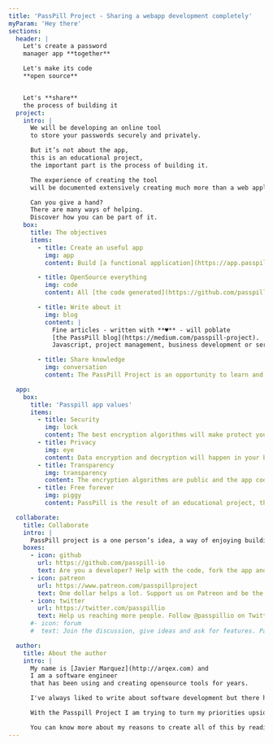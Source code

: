 ```yaml
---
title: 'PassPill Project - Sharing a webapp development completely'
myParam: 'Hey there'
sections:
  header: |
    Let's create a password
    manager app **together**

    Let's make its code
    **open source**


    Let's **share**
    the process of building it
  project:
    intro: |
      We will be developing an online tool
      to store your passwords securely and privately.

      But it’s not about the app,
      this is an educational project,
      the important part is the process of building it.

      The experience of creating the tool
      will be documented extensively creating much more than a web application.

      Can you give a hand?
      There are many ways of helping.
      Discover how you can be part of it.
    box:
      title: The objectives
      items:
        - title: Create an useful app
          img: app
          content: Build [a functional application](https://app.passpill.io), easy to use, where people can keep their passwords safely.

        - title: OpenSource everything
          img: code
          content: All [the code generated](https://github.com/passpill-io) will be available for anyone, to inspect, to improve, or even to install in their own servers.

        - title: Write about it
          img: blog
          content: |
            Fine articles - written with **♥** - will poblate
            [the PassPill blog](https://medium.com/passpill-project).
            Javascript, project management, business development or server infrastructure will be some of the topics you'll find there.

        - title: Share knowledge
          img: conversation
          content: The PassPill Project is an opportunity to learn and collaborate for everybody. It's open to ideas, criticism and improvements.

  app:
    box:
      title: 'Passpill app values'
      items:
        - title: Security
          img: lock
          content: The best encryption algorithms will make protect your data. away from strangers' hands.
        - title: Privacy
          img: eye
          content: Data encryption and decryption will happen in your browser, using the key that you only know. We won't be able to access. You don't even need to give your email address.
        - title: Transparency
          img: transparency
          content: The encryption algorithms are public and the app code is opensource. You don't need to trust us, you can actually check how it works.
        - title: Free forever
          img: piggy
          content: PassPill is the result of an educational project, that's why it's free and always will be. But if like the project, you can [support it at Patreon](https://www.patreon.com/passpillproject) and get some goodies!

  collaborate:
    title: Collaborate
    intro: |
      PassPill project is a one person’s idea, a way of enjoying building an app through sharing the development process. However it’s a lot of work! Every bit of help is much appreciated and there are many ways of collaborating:
    boxes:
      - icon: github
        url: https://github.com/passpill-io
        text: Are you a developer? Help with the code, fork the app and give it a star in GitHub
      - icon: patreon
        url: https://www.patreon.com/passpillproject
        text: One dollar helps a lot. Support us on Patreon and be the first on reading the articles
      - icon: twitter
        url: https://twitter.com/passpillio
        text: Help us reaching more people. Follow @passpillio on Twitter and share the articles you like
      #- icon: forum
      #  text: Join the discussion, give ideas and ask for features. Participate in the forum

  author:
    title: About the author
    intro: |
      My name is [Javier Marquez](http://arqex.com) and
      I am a software engineer
      that has been using and creating opensource tools for years.

      I've always liked to write about software development but there has always been more important things to do.

      With the Passpill Project I am trying to turn my priorities upside down: The important part is writing articles!

      You can know more about my reasons to create all of this by reading the project introduction article.
---
```


